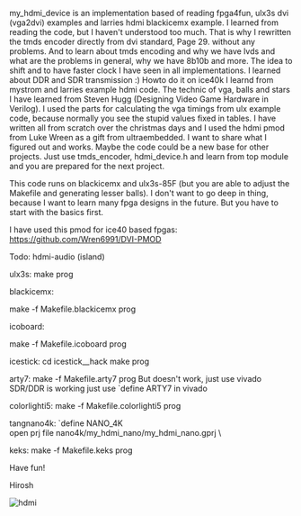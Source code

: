 my_hdmi_device is an implementation based of reading fpga4fun, ulx3s dvi (vga2dvi) examples and larries hdmi blackicemx example.
I learned from reading the code, but I haven't understood too much.
That is why I rewritten the tmds encoder directly from dvi standard, Page 29. without any problems. And to learn about tmds encoding and why
we have lvds and what are the problems in general, why we have 8b10b and more.
The idea to shift and to have faster clock I have seen in all implementations. I learned about DDR and SDR transmission :)
Howto do it on ice40k I learnd from mystrom and larries example hdmi code.
The technic of vga, balls and stars I have learned from Steven Hugg (Designing Video Game Hardware in Verilog).
I used the parts for calculating the vga timings from ulx example code, because normally you see the stupid values fixed in tables.
I have written all from scratch over the christmas days and I used the hdmi pmod from Luke Wreen as a gift from ultraembedded.
I want to share what I figured out and works. Maybe the code could be a new base for other projects. Just use tmds_encoder, hdmi_device.h
and learn from top module and you are prepared for the next project.

This code runs on blackicemx and ulx3s-85F (but you are able to adjust the Makefile and generating lesser balls).
I don't want to go deep in thing, because I want to learn many fpga designs in the future. But you have to start with the basics first.

I have used this pmod for ice40 based fpgas: https://github.com/Wren6991/DVI-PMOD

Todo: hdmi-audio (island)

ulx3s:
make prog

blackicemx:

make -f Makefile.blackicemx prog

icoboard:

make -f Makefile.icoboard prog

icestick:
cd icestick__hack
make prog

arty7:
make -f Makefile.arty7 prog
But doesn't work, just use vivado SDR/DDR is working
just use `define ARTY7 in vivado

colorlighti5:
make -f Makefile.colorlighti5 prog

tangnano4k:
`define NANO_4K \
open prj file nano4k/my_hdmi_nano/my_hdmi_nano.gprj \

keks:
make -f Makefile.keks prog

Have fun!

Hirosh

![hdmi](hdmi.jpg)
